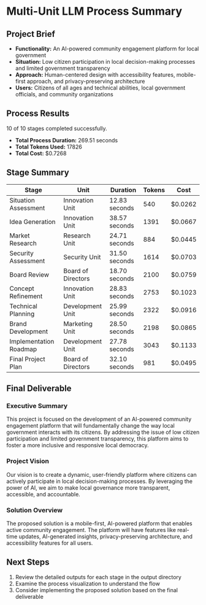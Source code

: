 # Multi-Unit LLM Process Summary

## Project Brief
- **Functionality:** An AI-powered community engagement platform for local government
- **Situation:** Low citizen participation in local decision-making processes and limited government transparency
- **Approach:** Human-centered design with accessibility features, mobile-first approach, and privacy-preserving architecture
- **Users:** Citizens of all ages and technical abilities, local government officials, and community organizations

## Process Results
10 of 10 stages completed successfully.

- **Total Process Duration:** 269.51 seconds
- **Total Tokens Used:** 17826
- **Total Cost:** $0.7268

## Stage Summary
| Stage | Unit | Duration | Tokens | Cost |
|-------|------|----------|--------|------|
| Situation Assessment | Innovation Unit | 12.83 seconds | 540 | $0.0262 |
| Idea Generation | Innovation Unit | 38.57 seconds | 1391 | $0.0667 |
| Market Research | Research Unit | 24.71 seconds | 884 | $0.0445 |
| Security Assessment | Security Unit | 31.50 seconds | 1614 | $0.0703 |
| Board Review | Board of Directors | 18.70 seconds | 2100 | $0.0759 |
| Concept Refinement | Innovation Unit | 28.83 seconds | 2753 | $0.1023 |
| Technical Planning | Development Unit | 25.99 seconds | 2322 | $0.0916 |
| Brand Development | Marketing Unit | 28.50 seconds | 2198 | $0.0865 |
| Implementation Roadmap | Development Unit | 27.78 seconds | 3043 | $0.1133 |
| Final Project Plan | Board of Directors | 32.10 seconds | 981 | $0.0495 |

## Final Deliverable
### Executive Summary
This project is focused on the development of an AI-powered community engagement platform that will fundamentally change the way local government interacts with its citizens. By addressing the issue of low citizen participation and limited government transparency, this platform aims to foster a more inclusive and responsive local democracy.

### Project Vision
Our vision is to create a dynamic, user-friendly platform where citizens can actively participate in local decision-making processes. By leveraging the power of AI, we aim to make local governance more transparent, accessible, and accountable.

### Solution Overview
The proposed solution is a mobile-first, AI-powered platform that enables active community engagement. The platform will have features like real-time updates, AI-generated insights, privacy-preserving architecture, and accessibility features for all users.

## Next Steps
1. Review the detailed outputs for each stage in the output directory
2. Examine the process visualization to understand the flow
3. Consider implementing the proposed solution based on the final deliverable
